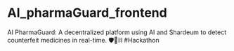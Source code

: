 # AI_pharmaGuard_frontend
AI PharmaGuard: A decentralized platform using AI and Shardeum to detect counterfeit medicines in real-time. 🛡️💊⛓️ #Hackathon

